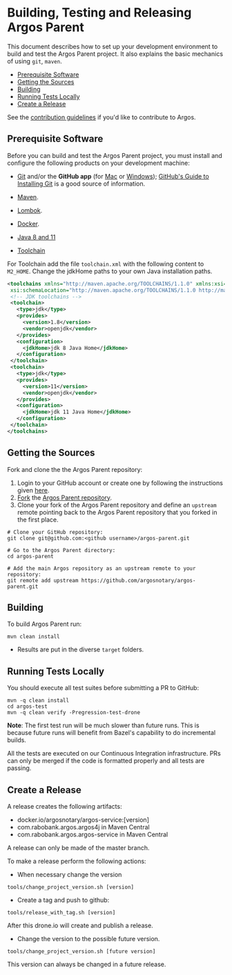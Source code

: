 # Building, Testing and Releasing Argos Parent

This document describes how to set up your development environment to build and test the Argos Parent project.
It also explains the basic mechanics of using `git`, `maven`.

* [Prerequisite Software](#prerequisite-software)
* [Getting the Sources](#getting-the-sources)
* [Building](#building)
* [Running Tests Locally](#running-tests-locally)
* [Create a Release](#create-a-release)

See the [contribution guidelines](https://argosnotary.github.io/docs/80_contributing/10_contributing)
if you'd like to contribute to Argos.

## Prerequisite Software

Before you can build and test the Argos Parent project, you must install and configure the
following products on your development machine:

* [Git](http://git-scm.com) and/or the **GitHub app** (for [Mac](http://mac.github.com) or
  [Windows](http://windows.github.com)); [GitHub's Guide to Installing
  Git](https://help.github.com/articles/set-up-git) is a good source of information.

* [Maven](https://maven.apache.org).

* [Lombok](https://projectlombok.org).

* [Docker](https://www.docker.com).

* [Java 8 and 11](https://adoptopenjdk.net)

* [Toolchain](https://maven.apache.org/guides/mini/guide-using-toolchains.html)

For Toolchain add the file `toolchain.xml` with the following content to `M2_HOME`. Change the jdkHome paths to
your own Java installation paths.

```xml
<toolchains xmlns="http://maven.apache.org/TOOLCHAINS/1.1.0" xmlns:xsi="http://www.w3.org/2001/XMLSchema-instance"
 xsi:schemaLocation="http://maven.apache.org/TOOLCHAINS/1.1.0 http://maven.apache.org/xsd/toolchains-1.1.0.xsd">
 <!-- JDK toolchains -->
 <toolchain>
   <type>jdk</type>
   <provides>
     <version>1.8</version>
     <vendor>openjdk</vendor>
   </provides>
   <configuration>
     <jdkHome>jdk 8 Java Home</jdkHome>
   </configuration>
 </toolchain>
 <toolchain>
   <type>jdk</type>
   <provides>
     <version>11</version>
     <vendor>openjdk</vendor>
   </provides>
   <configuration>
     <jdkHome>jdk 11 Java Home</jdkHome>
   </configuration>
 </toolchain>
</toolchains>
```


## Getting the Sources

Fork and clone the the Argos Parent repository:

1. Login to your GitHub account or create one by following the instructions given
   [here](https://github.com/signup/free).
2. [Fork](http://help.github.com/forking) the [Argos Parent
   repository](https://github.com/argosnotary/argos-parent).
3. Clone your fork of the Argos Parent repository and define an `upstream` remote pointing back to
   the Argos Parent repository that you forked in the first place.

```shell
# Clone your GitHub repository:
git clone git@github.com:<github username>/argos-parent.git

# Go to the Argos Parent directory:
cd argos-parent

# Add the main Argos repository as an upstream remote to your repository:
git remote add upstream https://github.com/argosnotary/argos-parent.git
```

## Building

To build Argos Parent run:

```shell
mvn clean install
```

* Results are put in the diverse `target` folders.

## Running Tests Locally

You should execute all test suites before submitting a PR to GitHub:

```shell
mvn -q clean install
cd argos-test
mvn -q clean verify -Pregression-test-drone

```

**Note**: The first test run will be much slower than future runs. This is because future runs will
benefit from Bazel's capability to do incremental builds.

All the tests are executed on our Continuous Integration infrastructure. PRs can only be
merged if the code is formatted properly and all tests are passing.

## Create a Release

A release creates the following artifacts:
* docker.io/argosnotary/argos-service:[version]
* com.rabobank.argos.argos4j in Maven Central
* com.rabobank.argos.argos-service in Maven Central

A release can only be made of the master branch.

To make a release perform the following actions:
* When necessary change the version

```
tools/change_project_version.sh [version]
```
* Create a tag and push to github:

```
tools/release_with_tag.sh [version]
```
After this drone.io will create and publish a release.
* Change the version to the possible future version.

```
tools/change_project_version.sh [future version]
```
This version can always be changed in a future release.

